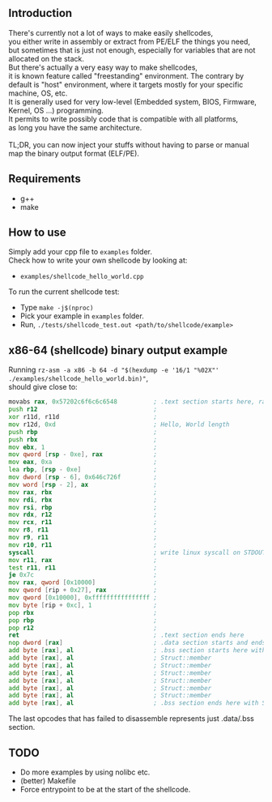 ## Introduction
There's currently not a lot of ways to make easily shellcodes,<br>
you either write in assembly or extract from PE/ELF the things you need,<br>
but sometimes that is just not enough, especially for variables that are not allocated on the stack.<br>
But there's actually a very easy way to make shellcodes,<br>
it is known feature called "freestanding" environment.
The contrary by default is "host" environment, where it targets mostly for your specific machine, OS, etc.<br>
It is generally used for very low-level (Embedded system, BIOS, Firmware, Kernel, OS ...) programming.<br>
It permits to write possibly code that is compatible with all platforms,<br>
as long you have the same architecture.<br><br>
TL;DR, you can now inject your stuffs without having to parse or manual map the binary output format (ELF/PE).
## Requirements
- g++
- make
## How to use
Simply add your cpp file to `examples` folder.<br>
Check how to write your own shellcode by looking at:
- `examples/shellcode_hello_world.cpp`

To run the current shellcode test:
- Type `make -j$(nproc)`
- Pick your example in `examples` folder.
- Run, `./tests/shellcode_test.out <path/to/shellcode/example>`
## x86-64 (shellcode) binary output example
Running `rz-asm -a x86 -b 64 -d "$(hexdump -e '16/1 "%02X"' ./examples/shellcode_hello_world.bin)"`,<br>
should give close to:
```asm
movabs rax, 0x57202c6f6c6c6548          ; .text section starts here, rax filled with start of Hello, World
push r12                                ;
xor r11d, r11d                          ;
mov r12d, 0xd                           ; Hello, World length
push rbp                                ;
push rbx                                ;
mov ebx, 1                              ;
mov qword [rsp - 0xe], rax              ;
mov eax, 0xa                            ;
lea rbp, [rsp - 0xe]                    ;
mov dword [rsp - 6], 0x646c726f         ;
mov word [rsp - 2], ax                  ;
mov rax, rbx                            ;
mov rdi, rbx                            ;
mov rsi, rbp                            ;
mov rdx, r12                            ;
mov rcx, r11                            ;
mov r8, r11                             ;
mov r9, r11                             ;
mov r10, r11                            ;
syscall                                 ; write linux syscall on STDOUT
mov r11, rax                            ;
test r11, r11                           ;
je 0x7c                                 ;
mov rax, qword [0x10000]                ;
mov qword [rip + 0x27], rax             ;
mov qword [0x10000], 0xffffffffffffffff ;
mov byte [rip + 0xc], 1                 ;
pop rbx                                 ;
pop rbp                                 ;
pop r12                                 ;
ret                                     ; .text section ends here
nop dword [rax]                         ; .data section starts and ends with Struct::initialized
add byte [rax], al                      ; .bss section starts here with Struct::member
add byte [rax], al                      ; Struct::member
add byte [rax], al                      ; Struct::member
add byte [rax], al                      ; Struct::member
add byte [rax], al                      ; Struct::member
add byte [rax], al                      ; Struct::member
add byte [rax], al                      ; Struct::member
add byte [rax], al                      ; .bss section ends here with Struct::member
```
The last opcodes that has failed to disassemble represents just .data/.bss section.
## TODO
- Do more examples by using nolibc etc.
- (better) Makefile
- Force entrypoint to be at the start of the shellcode.

